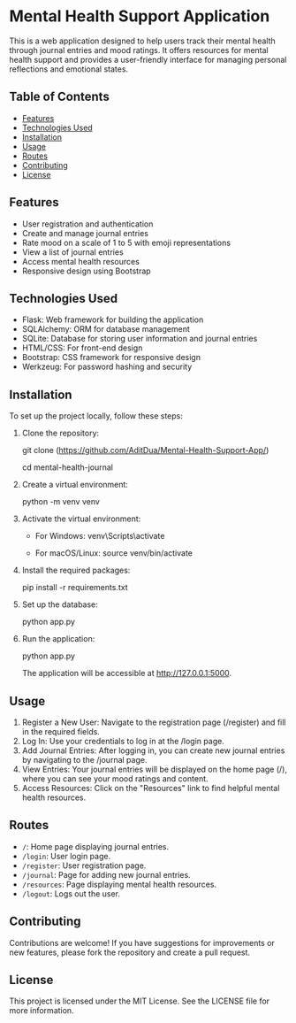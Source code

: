 
# Mental Health Support Application

This is a web application designed to help users track their mental health through journal entries and mood ratings. It offers resources for mental health support and provides a user-friendly interface for managing personal reflections and emotional states.

## Table of Contents

- [Features](#features)
- [Technologies Used](#technologies-used)
- [Installation](#installation)
- [Usage](#usage)
- [Routes](#routes)
- [Contributing](#contributing)
- [License](#license)

## Features

- User registration and authentication
- Create and manage journal entries
- Rate mood on a scale of 1 to 5 with emoji representations
- View a list of journal entries
- Access mental health resources
- Responsive design using Bootstrap

## Technologies Used

- Flask: Web framework for building the application
- SQLAlchemy: ORM for database management
- SQLite: Database for storing user information and journal entries
- HTML/CSS: For front-end design
- Bootstrap: CSS framework for responsive design
- Werkzeug: For password hashing and security

## Installation

To set up the project locally, follow these steps:

1. Clone the repository:

   git clone (https://github.com/AditDua/Mental-Health-Support-App/)
   
   cd mental-health-journal

3. Create a virtual environment:

   python -m venv venv

4. Activate the virtual environment:

   - For Windows:
     venv\Scripts\activate

   - For macOS/Linux:
     source venv/bin/activate

5. Install the required packages:

   pip install -r requirements.txt

6. Set up the database:

   python app.py

7. Run the application:

   python app.py

   The application will be accessible at http://127.0.0.1:5000.

## Usage

1. Register a New User: Navigate to the registration page (/register) and fill in the required fields.
2. Log In: Use your credentials to log in at the /login page.
3. Add Journal Entries: After logging in, you can create new journal entries by navigating to the /journal page.
4. View Entries: Your journal entries will be displayed on the home page (/), where you can see your mood ratings and content.
5. Access Resources: Click on the "Resources" link to find helpful mental health resources.

## Routes

- `/`: Home page displaying journal entries.
- `/login`: User login page.
- `/register`: User registration page.
- `/journal`: Page for adding new journal entries.
- `/resources`: Page displaying mental health resources.
- `/logout`: Logs out the user.

## Contributing

Contributions are welcome! If you have suggestions for improvements or new features, please fork the repository and create a pull request.

## License

This project is licensed under the MIT License. See the LICENSE file for more information.
